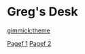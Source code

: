 [//]: # (test)
<!-- Name of your wiki
  --
  -- Do NOT remove the leading `#` character.
  --
  -- For example:
  --
  --     # Greg's Desk
  -->

# Greg's Desk

<!-- Default theme
  --
  -- See: http://dynalon.github.io/mdwiki/#!customizing.md#Theme_chooser
  --
  -- For example:
  --
  --    [gimmick:theme](slate)
  --
  -- Note that non-default themes will require Web access; or else you'll have to instead load the CSS file yourself as part of the index.html.
  -->

[gimmick:theme](slate)

<!-- Navigation
  --
  -- See: http://dynalon.github.io/mdwiki/#!quickstart.md#Adding_a_navigation
-->

[Pagef 1](pages/page1.md)
[Pagef 2](pages/page2.md)
